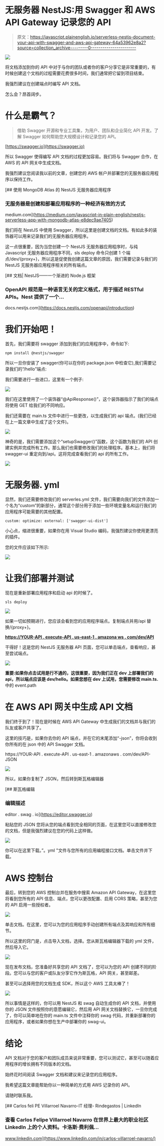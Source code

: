 # 无服务器 NestJS:用 Swagger 和 AWS API Gateway 记录您的 API

> 原文：<https://javascript.plainenglish.io/serverless-nestjs-document-your-api-with-swagger-and-aws-api-gateway-64a53962e8a2?source=collection_archive---------0----------------------->

![](img/bc448b98f505b9da621efef170dea9e8.png)

将文档添加到你的 API 中对于与你的团队或者你的客户分享它是非常重要的，有时候创建这个文档的过程需要花费很多时间，我们通常把它留到项目结束。

我强烈建议在创建端点时编写 API 文档。

怎么会？昂首阔步。

# **什么是霸气？**

> 借助 Swagger 开源和专业工具集，为用户、团队和企业简化 API 开发。了解 Swagger 如何帮助您大规模设计和记录您的 API。

[https://swagger.io](https://swagger.io)

所以 Swagger 使得编写 API 文档的过程更加容易。我们将与 Swagger 合作，在 AWS 的 API 网关中生成文档。

我强烈建议您阅读我以前的文章，创建您的 AWS 帐户并部署您的无服务器应用程序以保持工作。

[](https://medium.com/javascript-in-plain-english/nestjs-serverless-app-with-mongodb-atlas-e8dec9ae7405) [## 使用 MongoDB Atlas 的 NestJS 无服务器应用程序

### 无服务器是创建和部署应用程序的一种经济有效的方式

medium.com](https://medium.com/javascript-in-plain-english/nestjs-serverless-app-with-mongodb-atlas-e8dec9ae7405) 

我们将在 NestJS 中使用 Swagger，所以这里是创建文档的文档。有如此多的装饰器可以用来记录我们的无服务器应用程序。

这一点很重要，因为当您创建一个 NestJS 无服务器应用程序时，与纯 Javascript 无服务器应用程序不同，sls deploy 命令只创建 1 个端点/dev/{proxy+}，所以这是促使我创建这篇文章的原因，我们需要记录与我们的 NestJS 无服务器应用程序相关的所有端点。

[](https://docs.nestjs.com/openapi/introduction) [## 文档| NestJS——一个渐进的 Node.js 框架

### OpenAPI 规范是一种语言无关的定义格式，用于描述 RESTful APIs。Nest 提供了一个…

docs.nestjs.com](https://docs.nestjs.com/openapi/introduction) 

# 我们开始吧！

首先，我们需要将 swagger 添加到我们的应用程序中，命令如下:

```
npm install @nestjs/swagger
```

所以一旦你安装了 swagger(你可以在你的 package.json 中检查它),我们需要记录我们的“/hello”端点:

我们需要进行一些进口，这里有一个例子:

![](img/aa99fd72de40e2f9b366385bbef52b86.png)

我们在这里使用了一个装饰器“@ApiResponse()”，这个装饰器指示了我们的端点将使用 GET 给我们的不同响应。

我们还需要在 main.ts 文件中进行一些更改，以生成我们的 api 端点。(我们已经在上一篇文章中生成了这个文件)。

![](img/93b91bf3305b0616d474e89c6c12d6b7.png)

神奇的是，我们需要添加这个“setupSwagger()”函数，这个函数为我们的 API 创建实例并完成所有工作。那么我们也需要修改我们的处理程序。基本上，我们将 swagger-ui 重定向到/api。这将完成查看我们的 api 的所有工作。

![](img/fc28b1a21abb0067ff8c82d0bf85be20.png)

# 无服务器. yml

显然，我们还需要修改我们的 serverles.yml 文件，我们需要向我们的文件添加一个名为“custom”的新部分，通常这个部分用于添加一些环境变量名和运行我们的应用程序可能需要的其他配置。

```
custom: optimize: external: ['swagger-ui-dist']
```

小心点，缩进很重要，如果你在用 Visual Studio 编码，我强烈建议你使用更漂亮的插件。

您的文件应该如下所示:

![](img/61f5cd190b735711610f92631b4b8646.png)

# 让我们部署并测试

现在是重新部署应用程序和启动 api 的时候了。

```
sls deploy
```

![](img/730b42b28c26550b9f31b90fc7916903.png)

如果一切如预期进行，您应该会看到您的应用程序端点。复制端点并用/api 替换/{proxy+}。

[**https://YOUR-API . execute-API . us-east-1 . amazona ws . com/dev/API**](https://YOUR-API.execute-api.us-east-1.amazonaws.com/dev/api)

干得好！这是您的 NestJS 无服务器 API 页面，您可以单击端点，查看响应，甚至尝试端点。

![](img/5124c40841ee40f60da2442e900bad34.png)

**重要:如果你点击试用是行不通的，这很重要，因为我们正在 dev 上部署我们的 api，所以端点应该是 dev/hello。如果您想在 dev 上试用，您需要修改 main.ts.** 中的 event.path

# 在 AWS API 网关中生成 API 文档

我们终于到了！现在是时候在 AWS API Gateway 中生成我们的文档并与我们的队友或客户共享了。

这里的技巧是，如果你去你的 API 端点，并在它的末尾添加“-json”，你将会收到你所有的在 json 中的 API Swagger 文档。

https://YOUR-API . execute-API . us-east-1 . amazonaws . com/dev/API-JSON

![](img/06bdc1fc9c9e03b40d37c0537f30f1ea.png)

所以，如果你复制了 JSON，然后转到斯瓦格编辑器

 [## 斯瓦格编辑

### 编辑描述

editor . swag . io](https://editor.swagger.io) 

粘贴您的 JSON 您将从您的端点看到完全相同的页面，在这里您可以直接修改您的文档，但是我强烈建议在您的代码上这样做。

![](img/8dde36cad0a3d8b0480e1eee4cb4d006.png)

你可以在这里下载。”。yml "文件与您所有的应用编程接口文档。单击文件并下载。

# AWS 控制台

最后，转到您的 AWS 控制台并在服务中搜索 Amazon API Gateway，在这里您将看到您所有的 API 信息、端点，您可以更改配置、启用 CORS 策略，甚至为您的 API 启用一些授权者。

![](img/32f3c3d2e0ab07b7c8f550344a633309.png)

单击文档。在这里，您可以为您的应用程序手动创建所有端点及其响应和所有细节。

所以这里的窍门是，点击导入文档，选择。您从斯瓦格编辑器下载的 yml 文件，然后导入它。

![](img/eb133dfc016a6ff52e47b5b043e05c65.png)

现在发布文档，您准备好共享您的 API 文档了，您可以为您的 API 创建不同的阶段。您可以与您的客户或队友分享它作为斯瓦格，API 网关，甚至邮差。

甚至可以选择用您的文档生成 SDK，所以这个 AWS 工具太棒了！

![](img/a47f422334374379d401fe78b62fc541.png)

所以事情是这样的，你可以用 NestJS 和 swag 自动生成你的 API 文档，并使用你的 JSON 文件按照你的意愿编辑它，然后用 API 网关文档替换它，一旦你完成了，你可以简单地在你的 main.ts 文件中注释你的 swag 代码，并重新部署你的应用程序，或者如果你想在生产中部署你的 swag-ui。

# 结论

API 文档对于您的客户和团队成员来说非常重要，您可以测试它，甚至可以随着应用程序的增长拥有不同版本的文档。

始终花时间阅读 Swagger 文档和建议来记录您的应用程序。

我希望这篇文章能帮助你以一种简单的方式用 AWS 记录你的 API。

请随时联系我。

[](https://www.linkedin.com/in/carlos-villarroel-navarro/) [## Carlos feli PE Villarroel Navarro-IT 经理- Rindegastos | LinkedIn

### 查看 Carlos Felipe Villarroel Navarro 在世界上最大的职业社区 LinkedIn 上的个人资料。卡洛斯·费利佩…

www.linkedin.com](https://www.linkedin.com/in/carlos-villarroel-navarro/)